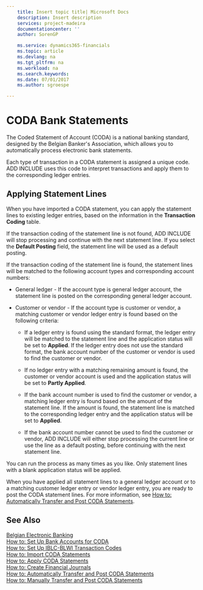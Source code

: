 ```yaml
---
    title: Insert topic title| Microsoft Docs
    description: Insert description
    services: project-madeira
    documentationcenter: ''
    author: SorenGP

    ms.service: dynamics365-financials
    ms.topic: article
    ms.devlang: na
    ms.tgt_pltfrm: na
    ms.workload: na
    ms.search.keywords:
    ms.date: 07/01/2017
    ms.author: sgroespe

---
```

# CODA Bank Statements
The Coded Statement of Account \(CODA\) is a national banking standard, designed by the Belgian Banker's Association, which allows you to automatically process electronic bank statements.  
  
 Each type of transaction in a CODA statement is assigned a unique code. ADD INCLUDE<!--[!INCLUDE[navnow](../../includes/navnow_md.md)]--> uses this code to interpret transactions and apply them to the corresponding ledger entries.  
  
## Applying Statement Lines  
 When you have imported a CODA statement, you can apply the statement lines to existing ledger entries, based on the information in the **Transaction Coding** table.  
  
 If the transaction coding of the statement line is not found, ADD INCLUDE<!--[!INCLUDE[navnow](../../includes/navnow_md.md)]--> will stop processing and continue with the next statement line. If you select the **Default Posting** field, the statement line will be used as a default posting.  
  
 If the transaction coding of the statement line is found, the statement lines will be matched to the following account types and corresponding account numbers:  
  
-   General ledger - If the account type is general ledger account, the statement line is posted on the corresponding general ledger account.  
  
-   Customer or vendor - If the account type is customer or vendor, a matching customer or vendor ledger entry is found based on the following criteria:  
  
    -   If a ledger entry is found using the standard format, the ledger entry will be matched to the statement line and the application status will be set to **Applied**. If the ledger entry does not use the standard format, the bank account number of the customer or vendor is used to find the customer or vendor.  
  
    -   If no ledger entry with a matching remaining amount is found, the customer or vendor account is used and the application status will be set to **Partly Applied**.  
  
    -   If the bank account number is used to find the customer or vendor, a matching ledger entry is found based on the amount of the statement line. If the amount is found, the statement line is matched to the corresponding ledger entry and the application status will be set to **Applied**.  
  
    -   If the bank account number cannot be used to find the customer or vendor, ADD INCLUDE<!--[!INCLUDE[navnow](../../includes/navnow_md.md)]--> will either stop processing the current line or use the line as a default posting, before continuing with the next statement line.  
  
 You can run the process as many times as you like. Only statement lines with a blank application status will be applied.  
  
 When you have applied all statement lines to a general ledger account or to a matching customer ledger entry or vendor ledger entry, you are ready to post the CODA statement lines. For more information, see [How to: Automatically Transfer and Post CODA Statements](../how-to-manually-transfer-and-post-coda-statements.md).  
  
## See Also  
 [Belgian Electronic Banking](../belgian-electronic-banking.md)   
 [How to: Set Up Bank Accounts for CODA](../how-to-set-up-bank-accounts-for-coda.md)   
 [How to: Set Up IBLC-BLWI Transaction Codes](../how-to-set-up-iblc-blwi-transaction-codes.md)   
 [How to: Import CODA Statements](../how-to-import-coda-statements.md)   
 [How to: Apply CODA Statements](../how-to-apply-coda-statements.md)   
 [How to: Create Financial Journals](../how-to-create-financial-journals.md)   
 [How to: Automatically Transfer and Post CODA Statements](../how-to-automatically-transfer-and-post-coda-statements.md)   
 [How to: Manually Transfer and Post CODA Statements](../how-to-manually-transfer-and-post-coda-statements.md)